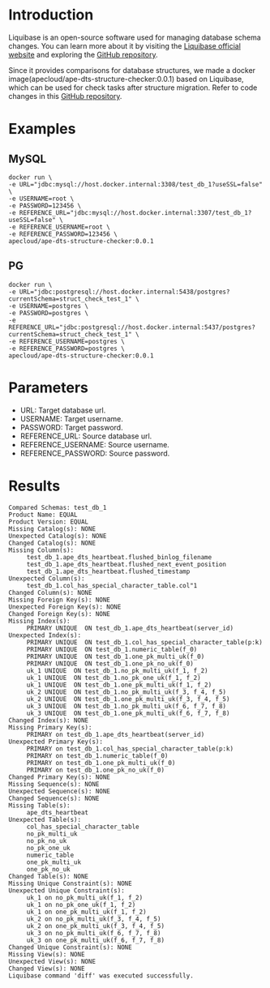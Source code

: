 # Introduction

Liquibase is an open-source software used for managing database schema changes. You can learn more about it by visiting the [Liquibase official website](https://www.liquibase.org/) and exploring the [GitHub repository](https://github.com/liquibase/liquibase).

Since it provides comparisons for database structures, we made a docker image(apecloud/ape-dts-structure-checker:0.0.1) based on Liquibase, which can be used for check tasks after structure migration. Refer to code changes in this [GitHub repository](https://github.com/qianyiwen2019/liquibase/tree/ape_diff_tool).

# Examples

## MySQL
```
docker run \
-e URL="jdbc:mysql://host.docker.internal:3308/test_db_1?useSSL=false" \
-e USERNAME=root \
-e PASSWORD=123456 \
-e REFERENCE_URL="jdbc:mysql://host.docker.internal:3307/test_db_1?useSSL=false" \
-e REFERENCE_USERNAME=root \
-e REFERENCE_PASSWORD=123456 \
apecloud/ape-dts-structure-checker:0.0.1
```

## PG
```
docker run \
-e URL="jdbc:postgresql://host.docker.internal:5438/postgres?currentSchema=struct_check_test_1" \
-e USERNAME=postgres \
-e PASSWORD=postgres \
-e REFERENCE_URL="jdbc:postgresql://host.docker.internal:5437/postgres?currentSchema=struct_check_test_1" \
-e REFERENCE_USERNAME=postgres \
-e REFERENCE_PASSWORD=postgres \
apecloud/ape-dts-structure-checker:0.0.1
```

# Parameters

- URL: Target database url.
- USERNAME: Target username.
- PASSWORD: Target password.
- REFERENCE_URL: Source database url.
- REFERENCE_USERNAME: Source username.
- REFERENCE_PASSWORD: Source password.

# Results

```
Compared Schemas: test_db_1
Product Name: EQUAL
Product Version: EQUAL
Missing Catalog(s): NONE
Unexpected Catalog(s): NONE
Changed Catalog(s): NONE
Missing Column(s): 
     test_db_1.ape_dts_heartbeat.flushed_binlog_filename
     test_db_1.ape_dts_heartbeat.flushed_next_event_position
     test_db_1.ape_dts_heartbeat.flushed_timestamp
Unexpected Column(s): 
     test_db_1.col_has_special_character_table.col"1
Changed Column(s): NONE
Missing Foreign Key(s): NONE
Unexpected Foreign Key(s): NONE
Changed Foreign Key(s): NONE
Missing Index(s): 
     PRIMARY UNIQUE  ON test_db_1.ape_dts_heartbeat(server_id)
Unexpected Index(s): 
     PRIMARY UNIQUE  ON test_db_1.col_has_special_character_table(p:k)
     PRIMARY UNIQUE  ON test_db_1.numeric_table(f_0)
     PRIMARY UNIQUE  ON test_db_1.one_pk_multi_uk(f_0)
     PRIMARY UNIQUE  ON test_db_1.one_pk_no_uk(f_0)
     uk_1 UNIQUE  ON test_db_1.no_pk_multi_uk(f_1, f_2)
     uk_1 UNIQUE  ON test_db_1.no_pk_one_uk(f_1, f_2)
     uk_1 UNIQUE  ON test_db_1.one_pk_multi_uk(f_1, f_2)
     uk_2 UNIQUE  ON test_db_1.no_pk_multi_uk(f_3, f_4, f_5)
     uk_2 UNIQUE  ON test_db_1.one_pk_multi_uk(f_3, f_4, f_5)
     uk_3 UNIQUE  ON test_db_1.no_pk_multi_uk(f_6, f_7, f_8)
     uk_3 UNIQUE  ON test_db_1.one_pk_multi_uk(f_6, f_7, f_8)
Changed Index(s): NONE
Missing Primary Key(s): 
     PRIMARY on test_db_1.ape_dts_heartbeat(server_id)
Unexpected Primary Key(s): 
     PRIMARY on test_db_1.col_has_special_character_table(p:k)
     PRIMARY on test_db_1.numeric_table(f_0)
     PRIMARY on test_db_1.one_pk_multi_uk(f_0)
     PRIMARY on test_db_1.one_pk_no_uk(f_0)
Changed Primary Key(s): NONE
Missing Sequence(s): NONE
Unexpected Sequence(s): NONE
Changed Sequence(s): NONE
Missing Table(s): 
     ape_dts_heartbeat
Unexpected Table(s): 
     col_has_special_character_table
     no_pk_multi_uk
     no_pk_no_uk
     no_pk_one_uk
     numeric_table
     one_pk_multi_uk
     one_pk_no_uk
Changed Table(s): NONE
Missing Unique Constraint(s): NONE
Unexpected Unique Constraint(s): 
     uk_1 on no_pk_multi_uk(f_1, f_2)
     uk_1 on no_pk_one_uk(f_1, f_2)
     uk_1 on one_pk_multi_uk(f_1, f_2)
     uk_2 on no_pk_multi_uk(f_3, f_4, f_5)
     uk_2 on one_pk_multi_uk(f_3, f_4, f_5)
     uk_3 on no_pk_multi_uk(f_6, f_7, f_8)
     uk_3 on one_pk_multi_uk(f_6, f_7, f_8)
Changed Unique Constraint(s): NONE
Missing View(s): NONE
Unexpected View(s): NONE
Changed View(s): NONE
Liquibase command 'diff' was executed successfully.
```
